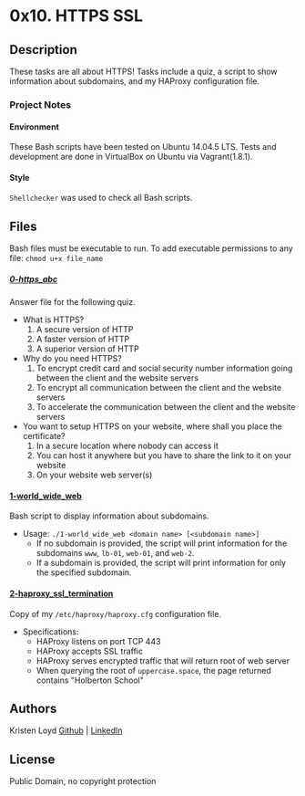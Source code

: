 # 0x10. HTTPS SSL

## Description
These tasks are all about HTTPS! Tasks include a quiz, a script to show information about subdomains, and my HAProxy configuration file.


### Project Notes
#### Environment
These Bash scripts have been tested on Ubuntu 14.04.5 LTS.
Tests and development are done in VirtualBox on Ubuntu via Vagrant(1.8.1).
#### Style
`Shellchecker` was used to check all Bash scripts.


## Files
Bash files must be executable to run. To add executable permissions to any file: `chmod u+x file_name`

##### [0-https_abc](0-https_abc)
Answer file for the following quiz.
* What is HTTPS?
    1. A secure version of HTTP
    2. A faster version of HTTP
    3. A superior version of HTTP
* Why do you need HTTPS?
    1. To encrypt credit card and social security number information going between the client and the website servers
    2. To encrypt all communication between the client and the website servers
    3. To accelerate the communication between the client and the website servers
* You want to setup HTTPS on your website, where shall you place the certificate?
    1. In a secure location where nobody can access it
    2. You can host it anywhere but you have to share the link to it on your website
    3. On your website web server(s)

#### [1-world_wide_web](1-world_wide_web)
Bash script to display information about subdomains.
* Usage: `./1-world_wide_web <domain name> [<subdomain name>]`
    * If no subdomain is provided, the script will print information for the subdomains `www`, `lb-01`, `web-01`, and `web-2`.
    * If a subdomain is provided, the script will print information for only the specified subdomain.

#### [2-haproxy_ssl_termination](2-haproxy_ssl_termination)
Copy of my `/etc/haproxy/haproxy.cfg` configuration file.
* Specifications:
    * HAProxy listens on port TCP 443
    * HAProxy accepts SSL traffic
    * HAProxy serves encrypted traffic that will return root of web server
    * When querying the root of `uppercase.space`, the page returned contains "Holberton School"


## Authors
Kristen Loyd        [Github](https://github.com/KRLoyd) |  [LinkedIn](https://www.linkedin.com/in/kristen-loyd-34984a92)

## License
Public Domain, no copyright protection
